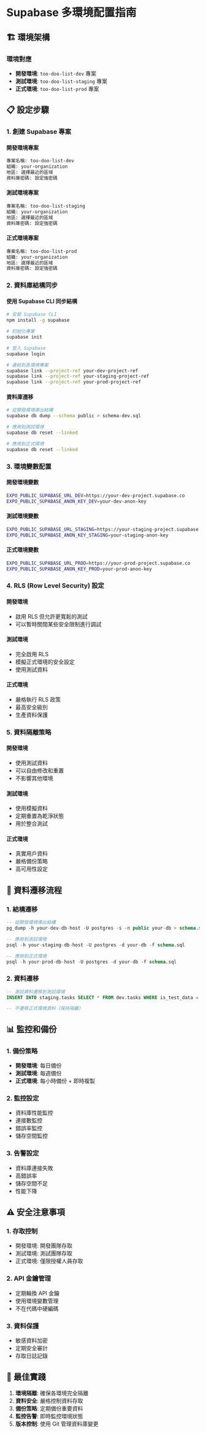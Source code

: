 # Supabase 多環境配置指南

## 🏗️ 環境架構

### 環境對應
- **開發環境**: `too-doo-list-dev` 專案
- **測試環境**: `too-doo-list-staging` 專案
- **正式環境**: `too-doo-list-prod` 專案

## 📋 設定步驟

### 1. 創建 Supabase 專案

#### 開發環境專案
```bash
專案名稱: too-doo-list-dev
組織: your-organization
地區: 選擇最近的區域
資料庫密碼: 設定強密碼
```

#### 測試環境專案
```bash
專案名稱: too-doo-list-staging
組織: your-organization
地區: 選擇最近的區域
資料庫密碼: 設定強密碼
```

#### 正式環境專案
```bash
專案名稱: too-doo-list-prod
組織: your-organization
地區: 選擇最近的區域
資料庫密碼: 設定強密碼
```

### 2. 資料庫結構同步

#### 使用 Supabase CLI 同步結構
```bash
# 安裝 Supabase CLI
npm install -g supabase

# 初始化專案
supabase init

# 登入 Supabase
supabase login

# 連結到各環境專案
supabase link --project-ref your-dev-project-ref
supabase link --project-ref your-staging-project-ref
supabase link --project-ref your-prod-project-ref
```

#### 資料庫遷移
```bash
# 從開發環境導出結構
supabase db dump --schema public > schema-dev.sql

# 應用到測試環境
supabase db reset --linked

# 應用到正式環境
supabase db reset --linked
```

### 3. 環境變數配置

#### 開發環境變數
```bash
EXPO_PUBLIC_SUPABASE_URL_DEV=https://your-dev-project.supabase.co
EXPO_PUBLIC_SUPABASE_ANON_KEY_DEV=your-dev-anon-key
```

#### 測試環境變數
```bash
EXPO_PUBLIC_SUPABASE_URL_STAGING=https://your-staging-project.supabase.co
EXPO_PUBLIC_SUPABASE_ANON_KEY_STAGING=your-staging-anon-key
```

#### 正式環境變數
```bash
EXPO_PUBLIC_SUPABASE_URL_PROD=https://your-prod-project.supabase.co
EXPO_PUBLIC_SUPABASE_ANON_KEY_PROD=your-prod-anon-key
```

### 4. RLS (Row Level Security) 設定

#### 開發環境
- 啟用 RLS 但允許更寬鬆的測試
- 可以暫時關閉某些安全限制進行調試

#### 測試環境
- 完全啟用 RLS
- 模擬正式環境的安全設定
- 使用測試資料

#### 正式環境
- 嚴格執行 RLS 政策
- 最高安全級別
- 生產資料保護

### 5. 資料隔離策略

#### 開發環境
- 使用測試資料
- 可以自由修改和重置
- 不影響其他環境

#### 測試環境
- 使用模擬資料
- 定期重置為乾淨狀態
- 用於整合測試

#### 正式環境
- 真實用戶資料
- 嚴格備份策略
- 高可用性設定

## 🔧 資料遷移流程

### 1. 結構遷移
```sql
-- 從開發環境導出結構
pg_dump -h your-dev-db-host -U postgres -s -n public your-db > schema.sql

-- 應用到測試環境
psql -h your-staging-db-host -U postgres -d your-db -f schema.sql

-- 應用到正式環境
psql -h your-prod-db-host -U postgres -d your-db -f schema.sql
```

### 2. 資料遷移
```sql
-- 測試資料遷移到測試環境
INSERT INTO staging.tasks SELECT * FROM dev.tasks WHERE is_test_data = true;

-- 不遷移正式環境資料（保持隔離）
```

## 📊 監控和備份

### 1. 備份策略
- **開發環境**: 每日備份
- **測試環境**: 每週備份
- **正式環境**: 每小時備份 + 即時複製

### 2. 監控設定
- 資料庫性能監控
- 連接數監控
- 錯誤率監控
- 儲存空間監控

### 3. 告警設定
- 資料庫連接失敗
- 高錯誤率
- 儲存空間不足
- 性能下降

## ⚠️ 安全注意事項

### 1. 存取控制
- 開發環境: 開發團隊存取
- 測試環境: 測試團隊存取
- 正式環境: 僅限授權人員存取

### 2. API 金鑰管理
- 定期輪換 API 金鑰
- 使用環境變數管理
- 不在代碼中硬編碼

### 3. 資料保護
- 敏感資料加密
- 定期安全審計
- 存取日誌記錄

## 🎯 最佳實踐

1. **環境隔離**: 確保各環境完全隔離
2. **資料安全**: 嚴格控制資料存取
3. **備份策略**: 定期備份重要資料
4. **監控告警**: 即時監控環境狀態
5. **版本控制**: 使用 Git 管理資料庫變更
